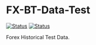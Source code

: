 # FX-BT-Data-Test

[![Status][gha-img-check-master]][gha-lnk-check-master]
[![Status][gha-img-test-master]][gha-lnk-test-master]

Forex Historical Test Data.

<!-- Named links -->

[gha-lnk-check-master]: https://github.com/FX-Data/FX-Data-Test/actions?query=workflow%3ACheck+branch%3Amaster
[gha-img-check-master]: https://github.com/FX-Data/FX-Data-Test/workflows/Check/badge.svg?branch=master
[gha-lnk-test-master]: https://github.com/FX-Data/FX-Data-Test/actions?query=workflow%3ATest+branch%3Amaster
[gha-img-test-master]: https://github.com/FX-Data/FX-Data-Test/workflows/Test/badge.svg?branch=master
